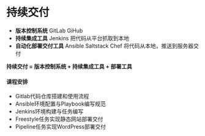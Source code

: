 # 持续交付

- **版本控制系统** GitLab GiHub
- **持续集成工具** Jenkins 把代码从平台抓取到本地
- **自动化部署交付工具** Ansible Saltstack Chef 将代码从本地，推送到服务器交付

**持续交付 = 版本控制系统 + 持续集成工具 + 部署工具**

#### 课程安排

- Gitlab代码仓库搭建和使用流程
- Ansible环境配置与Playbook编写规范
- Jenkins环境构建与任务编写
- Freestyle任务实现静态网站部署交付
- Pipeline任务实现WordPress部署交付
